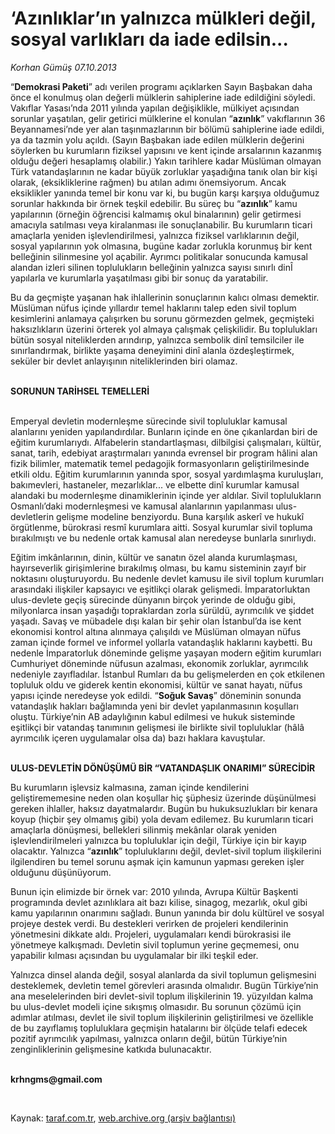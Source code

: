 # ‘Azınlıklar’ın yalnızca mülkleri değil, sosyal varlıkları da iade edilsin...

*Korhan Gümüş 07.10.2013*

<div class="yazi"><p>“<b>Demokrasi Paketi</b>” adı verilen programı açıklarken Sayın Başbakan daha önce el konulmuş olan değerli mülklerin sahiplerine iade edildiğini söyledi. Vakıflar Yasası’nda 2011 yılında yapılan değişiklikle, mülkiyet açısından sorunlar yaşatılan, gelir getirici mülklerine el konulan “<b>azınlık</b>” vakıflarının 36 Beyannamesi’nde yer alan taşınmazlarının bir bölümü sahiplerine iade edildi, ya da tazmin yolu açıldı. (Sayın Başbakan iade edilen mülklerin değerini söylerken bu kurumların fiziksel yapısını ve kent içinde arsalarının kazanmış olduğu değeri hesaplamış olabilir.) Yakın tarihlere kadar Müslüman olmayan Türk vatandaşlarının ne kadar büyük zorluklar yaşadığına tanık olan bir kişi olarak, (eksikliklerine rağmen) bu atılan adımı önemsiyorum. Ancak eksiklikler yanında temel bir konu var ki, bu bugün karşı karşıya olduğumuz sorunlar hakkında bir örnek teşkil edebilir. Bu süreç bu “<b>azınlık</b>” kamu yapılarının (örneğin öğrencisi kalmamış okul binalarının) gelir getirmesi amacıyla satılması veya kiralanması ile sonuçlanabilir. Bu kurumların ticari amaçlarla yeniden işlevlendirilmesi, yalnızca fiziksel varlıklarının değil, sosyal yapılarının yok olmasına, bugüne kadar zorlukla korunmuş bir kent belleğinin silinmesine yol açabilir. Ayrımcı politikalar sonucunda kamusal alandan izleri silinen toplulukların belleğinin yalnızca sayısı sınırlı dinÎ yapılarla ve kurumlarla yaşatılması gibi bir sonuç da yaratabilir.</p>
<p>Bu da geçmişte yaşanan hak ihlallerinin sonuçlarının kalıcı olması demektir. Müslüman nüfus içinde yıllardır temel haklarını talep eden sivil toplum kesimlerini anlamaya çalışırken bu sorunu görmezden gelmek, geçmişteki haksızlıkların üzerini örterek yol almaya çalışmak çelişkilidir. Bu toplulukları bütün sosyal niteliklerden arındırıp, yalnızca sembolik dinî temsilciler ile sınırlandırmak, birlikte yaşama deneyimini dinî alanla özdeşleştirmek, seküler bir devlet anlayışının niteliklerinden biri olamaz.</p>
<p><b><br/>SORUNUN TARİHSEL TEMELLERİ</b></p>
<p><b><br/></b>Emperyal devletin modernleşme sürecinde sivil topluluklar kamusal alanlarını yeniden yapılandırdılar. Bunların içinde en öne çıkanlardan biri de eğitim kurumlarıydı. Alfabelerin standartlaşması, dilbilgisi çalışmaları, kültür, sanat, tarih, edebiyat araştırmaları yanında evrensel bir program hâlini alan fizik bilimler, matematik temel pedagojik formasyonların geliştirilmesinde etkili oldu. Eğitim kurumlarının yanında spor, sosyal yardımlaşma kuruluşları, bakımevleri, hastaneler, mezarlıklar... ve elbette dinî kurumlar kamusal alandaki bu modernleşme dinamiklerinin içinde yer aldılar. Sivil toplulukların Osmanlı’daki modernleşmesi ve kamusal alanlarının yapılanması ulus-devletlerin gelişme modeline benziyordu. Buna karşılık askerî ve hukukî örgütlenme, bürokrasi resmî kurumlara aitti. Sosyal kurumlar sivil topluma bırakılmıştı ve bu nedenle ortak kamusal alan neredeyse bunlarla sınırlıydı.</p>
<p>Eğitim imkânlarının, dinin, kültür ve sanatın özel alanda kurumlaşması, hayırseverlik girişimlerine bırakılmış olması, bu kamu sisteminin zayıf bir noktasını oluşturuyordu. Bu nedenle devlet kamusu ile sivil toplum kurumları arasındaki ilişkiler kapsayıcı ve eşitlikçi olarak gelişmedi. İmparatorluktan ulus-devlete geçiş sürecinde dünyanın birçok yerinde de olduğu gibi, milyonlarca insan yaşadığı topraklardan zorla sürüldü, ayrımcılık ve şiddet yaşadı. Savaş ve mübadele dışı kalan bir şehir olan İstanbul’da ise kent ekonomisi kontrol altına alınmaya çalışıldı ve Müslüman olmayan nüfus zaman içinde formel ve informel yollarla vatandaşlık haklarını kaybetti. Bu nedenle İmparatorluk döneminde gelişme yaşayan modern eğitim kurumları Cumhuriyet döneminde nüfusun azalması, ekonomik zorluklar, ayrımcılık nedeniyle zayıfladılar. İstanbul Rumları da bu gelişmelerden en çok etkilenen topluluk oldu ve giderek kentin ekonomisi, kültür ve sanat hayatı, nüfus yapısı içinde neredeyse yok edildi. “<b>Soğuk Savaş</b>” döneminin sonunda vatandaşlık hakları bağlamında yeni bir devlet yapılanmasının koşulları oluştu. Türkiye’nin AB adaylığının kabul edilmesi ve hukuk sisteminde eşitlikçi bir vatandaş tanımının gelişmesi ile birlikte sivil topluluklar (hâlâ ayrımcılık içeren uygulamalar olsa da) bazı haklara kavuştular. </p>
<p><b><br/>ULUS-DEVLETİN DÖNÜŞÜMÜ BİR “VATANDAŞLIK ONARIMI” SÜRECİDİR</b></p>
<p>Bu kurumların işlevsiz kalmasına, zaman içinde kendilerini geliştirememesine neden olan koşullar hiç şüphesiz üzerinde düşünülmesi gereken ihlaller, haksız dayatmalardır. Bugün bu hukuksuzlukları bir kenara koyup (hiçbir şey olmamış gibi) yola devam edilemez. Bu kurumların ticari amaçlarla dönüşmesi, bellekleri silinmiş mekânlar olarak yeniden işlevlendirilmeleri yalnızca bu topluluklar için değil, Türkiye için bir kayıp olacaktır. Yalnızca “<b>azınlık</b>” topluluklarını değil, devlet-sivil toplum ilişkilerini ilgilendiren bu temel sorunu aşmak için kamunun yapması gereken işler olduğunu düşünüyorum. </p>
<p>Bunun için elimizde bir örnek var: 2010 yılında, Avrupa Kültür Başkenti programında devlet azınlıklara ait bazı kilise, sinagog, mezarlık, okul gibi kamu yapılarının onarımını sağladı. Bunun yanında bir dolu kültürel ve sosyal projeye destek verdi. Bu destekleri verirken de projeleri kendilerinin yönetmesini dikkate aldı. Projeleri, uygulamaları kendi bürokrasisi ile yönetmeye kalkışmadı. Devletin sivil toplumun yerine geçmemesi, onu yapabilir kılması açısından bu uygulamalar bir ilki teşkil eder.</p>
<p>Yalnızca dinsel alanda değil, sosyal alanlarda da sivil toplumun gelişmesini desteklemek, devletin temel görevleri arasında olmalıdır. Bugün Türkiye’nin ana meselelerinden biri devlet-sivil toplum ilişkilerinin 19. yüzyıldan kalma bu ulus-devlet modeli içine sıkışmış olmasıdır. Bu sorunun çözümü için adımlar atılması, devlet ile sivil toplum ilişkilerinin geliştirilmesi ve özellikle de bu zayıflamış topluluklara geçmişin hatalarını bir ölçüde telafi edecek pozitif ayrımcılık yapılması, yalnızca onların değil, bütün Türkiye’nin zenginliklerinin gelişmesine katkıda bulunacaktır. </p><b>
<p><br/>krhngms@gmail.com</p></b> 
</div>

Kaynak: [taraf.com.tr](http://www.taraf.com.tr:80/korhan-gumus/makale-azinliklar-in-yalnizca-mulkleri-degil-sosyal.htm), [web.archive.org (arşiv bağlantısı)](http://web.archive.org/web/20131009031253/http://www.taraf.com.tr:80/korhan-gumus/makale-azinliklar-in-yalnizca-mulkleri-degil-sosyal.htm)
